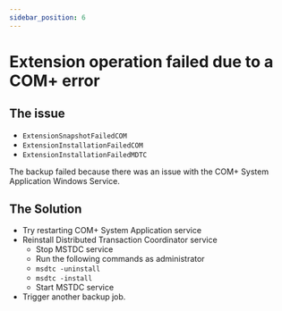 ```yaml
---
sidebar_position: 6
---
```


# Extension operation failed due to a COM+ error

## The issue

- `ExtensionSnapshotFailedCOM`
- `ExtensionInstallationFailedCOM`
- `ExtensionInstallationFailedMDTC`

The backup failed because there was an issue with the COM+ System Application Windows Service.

## The Solution

- Try restarting COM+ System Application service
- Reinstall Distributed Transaction Coordinator service
    - Stop MSTDC service
    - Run the following commands as administrator
    - `msdtc -uninstall`
    - `msdtc -install`
    - Start MSTDC service
- Trigger another backup job.